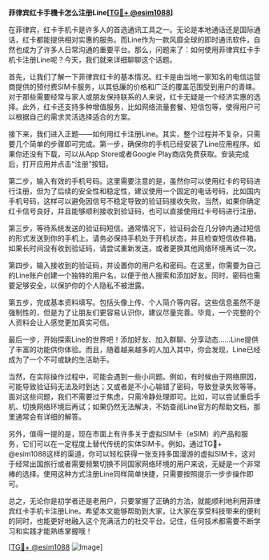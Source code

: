 **菲律宾红卡手機卡怎么注册Line[[TG💪+ @esim1088](https://t.me/s/esim1088)]**

在菲律宾，红卡手机卡是许多人的首选通讯工具之一。无论是本地通话还是国际通话，红卡都能提供相对实惠的服务。而Line作为一款风靡全球的即时通讯软件，自然也成为了许多人日常沟通的重要平台。那么，问题来了：如何使用菲律宾红卡手机卡注册Line呢？今天，我们就来详细聊聊这个话题。

首先，让我们了解一下菲律宾红卡的基本情况。红卡是由当地一家知名的电信运营商提供的预付费SIM卡服务，以其低廉的价格和广泛的覆盖范围受到用户的青睐。对于那些需要经常与家人或朋友保持联系的人来说，红卡无疑是一个经济实惠的选择。此外，红卡还支持多种增值服务，比如网络流量套餐、短信包等，使得用户可以根据自己的需求灵活选择适合的方案。

接下来，我们进入正题——如何用红卡注册Line。其实，整个过程并不复杂，只需要几个简单的步骤即可完成。第一步，确保你的手机已经安装了Line应用程序。如果你还没有下载，可以从App Store或者Google Play商店免费获取。安装完成后，打开应用并点击“注册”按钮。

第二步，输入有效的手机号码。这里需要注意的是，虽然你可以使用红卡的号码进行注册，但为了后续的安全性和稳定性，建议使用一个固定的电话号码，比如国内手机号码，这样可以避免因信号不稳定导致的验证码接收失败。当然，如果你确定红卡信号良好，并且能够顺利接收到验证码，也可以直接使用红卡号码进行注册。

第三步，等待系统发送的验证码短信。通常情况下，验证码会在几分钟内通过短信的形式发送到你的手机上。请务必保持手机处于开机状态，并且检查短信收件箱。如果长时间没有收到验证码，请尝试重新发送，或者更换其他网络环境再试一次。

第四步，输入接收到的验证码，并设置你的用户名和密码。在这里，你需要为自己的Line账户创建一个独特的用户名，以便于他人搜索和添加好友。同时，密码也需要足够安全，以保护你的个人隐私不被泄露。

第五步，完成基本资料填写。包括头像上传、个人简介等内容。这些信息虽然不是强制性的，但是为了让朋友们更容易认识你，建议尽量完善。毕竟，一个完整的个人资料会让人感觉更加真实可信。

最后一步，开始探索Line的世界吧！添加好友、加入群聊、分享动态……Line提供了丰富的功能供你体验。而且，随着越来越多的人加入其中，你会发现，Line已经成为了一个不可或缺的生活助手。

当然，在实际操作过程中，可能会遇到一些小问题。例如，有时候由于网络原因，可能导致验证码无法及时到达；又或者是不小心输错了密码，导致登录失败等等。面对这些问题，我们不需要过于焦虑，只需冷静处理即可。比如，可以尝试重启手机、切换网络环境后再试；如果仍然无法解决，不妨查阅Line官方的帮助文档，那里通常会有详细的解答。

另外，值得一提的是，现在市面上有许多关于虚拟SIM卡（eSIM）的产品和服务，它们可以在一定程度上替代传统的实体SIM卡。例如，通过TG💪+ @esim1088这样的渠道，你可以轻松获得一张支持多国漫游的虚拟SIM卡，这对于经常出国旅行或者需要频繁切换不同国家网络环境的用户来说，无疑是一个非常棒的选择。使用这种方式注册Line同样简单快捷，只需要按照提示一步步操作即可。

总之，无论你是初学者还是老用户，只要掌握了正确的方法，就能顺利地利用菲律宾红卡手机卡注册Line。希望本文能够帮助到大家，让大家在享受科技带来的便利的同时，也能更好地融入这个充满活力的社交平台。记住，任何技术都需要不断学习和实践才能熟练掌握哦！

[[TG💪+ @esim1088](https://t.me/s/esim1088) ![Image](https://i.postimg.cc/4NQfJmqS/Snipaste-2025-05-13-00-14-12.png)]